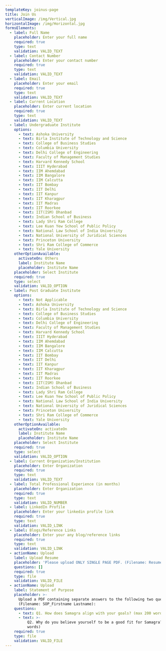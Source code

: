 ```yaml
---
templateKey: joinus-page
title: Join Us
verticalImage: /img/Vertical.jpg
horizontalImage: /img/Horizontal.jpg
formsElements:
  - label: Full Name
    placeholder: Enter your full name
    required: true
    type: text
    validation: VALID_TEXT
  - label: Contact Number
    placeholder: Enter your contact number
    required: true
    type: text
    validation: VALID_TEXT
  - label: Email
    placeholder: Enter your email
    required: true
    type: text
    validation: VALID_TEXT
  - label: Current Location
    placeholder: Enter current location
    required: true
    type: text
    validation: VALID_TEXT
  - label: Undergraduate Institute
    options:
      - text: Ashoka University
      - text: Birla Institute of Technology and Science
      - text: College of Business Studies
      - text: Columbia University
      - text: Delhi College of Engineering
      - text: Faculty of Management Studies
      - text: Harvard Kennedy School
      - text: IIIT Hyderabad
      - text: IIM Ahemdabad
      - text: IIM Bangalore
      - text: IIM Calcutta
      - text: IIT Bombay
      - text: IIT Delhi
      - text: IIT Kanpur
      - text: IIT Kharagpur
      - text: IIT Madras
      - text: IIT Roorkee
      - text: IIT(ISM) Dhanbad
      - text: Indian School of Business
      - text: Lady Shri Ram College
      - text: Lee Kuan Yew School of Public Policy
      - text: National Law School of India University
      - text: National University of Juridical Sciences
      - text: Princeton University
      - text: Shri Ram College of Commerce
      - text: Yale University
    otherOptionAvailable:
      activateOn: Others
      label: Institute Name
      placeholder: Institute Name
    placeholder: Select Institute
    required: true
    type: select
    validation: VALID_OPTION
  - label: Post Graduate Institute
    options:
      - text: Not Applicable
      - text: Ashoka University
      - text: Birla Institute of Technology and Science
      - text: College of Business Studies
      - text: Columbia University
      - text: Delhi College of Engineering
      - text: Faculty of Management Studies
      - text: Harvard Kennedy School
      - text: IIIT Hyderabad
      - text: IIM Ahemdabad
      - text: IIM Bangalore
      - text: IIM Calcutta
      - text: IIT Bombay
      - text: IIT Delhi
      - text: IIT Kanpur
      - text: IIT Kharagpur
      - text: IIT Madras
      - text: IIT Roorkee
      - text: IIT(ISM) Dhanbad
      - text: Indian School of Business
      - text: Lady Shri Ram College
      - text: Lee Kuan Yew School of Public Policy
      - text: National Law School of India University
      - text: National University of Juridical Sciences
      - text: Princeton University
      - text: Shri Ram College of Commerce
      - text: Yale University
    otherOptionAvailable:
      activateOn: activateOn
      label: Institute Name
      placeholder: Institute Name
    placeholder: Select Institute
    required: true
    type: select
    validation: VALID_OPTION
  - label: Current Organization/Institution
    placeholder: Enter Organization
    required: true
    type: text
    validation: VALID_TEXT
  - label: Total Professional Experience (in months)
    placeholder: Enter Organization
    required: true
    type: text
    validation: VALID_NUMBER
  - label: LinkedIn Profile
    placeholder: Enter your linkedin profile link
    required: true
    type: text
    validation: VALID_LINK
  - label: Blogs/Reference Links
    placeholder: Enter your any blog/reference links
    required: true
    type: text
    validation: VALID_LINK
  - actionName: Upload
    label: Upload Resume
    placeholder: 'Please upload ONLY SINGLE PAGE PDF. (Filename: Resume_Firstname Lastname)'
    questions: []
    required: true
    type: file
    validation: VALID_FILE
  - actionName: Upload
    label: Statement of Purpose
    placeholder: >-
      Upload a PDF containing separate answers to the following two questions
      (Filename: SOP_Firstname Lastname):
    questions:
      - text: Q1. How does Samagra align with your goals? (max 200 words)
      - text: >-
          Q2. Why do you believe yourself to be a good fit for Samagra? (max 300
          words)
    required: true
    type: file
    validation: VALID_FILE
---
```


